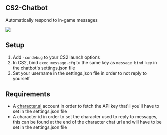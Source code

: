 ## CS2-Chatbot
Automatically respond to in-game messages

<img src="https://gyazo.com/9c9f653b963142812cf47dc997e795ee.png">

## Setup
1. Add `-condebug` to your CS2 launch options
2. In CS2, bind `exec message.cfg` to the same key as `message_bind_key` in the chatbot's settings.json file
3. Set your username in the settings.json file in order to not reply to yourself

## Requirements
- A [character.ai](https://c.ai/) account in order to fetch the API key that'll you'll have to set in the settings.json file
- A character id in order to set the character used to reply to messages, this can be found at the end of the character chat url and will have to be set in the settings.json file

